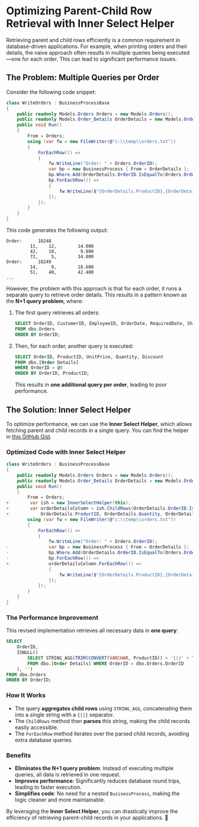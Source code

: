 # Optimizing Parent-Child Row Retrieval with Inner Select Helper

Retrieving parent and child rows efficiently is a common requirement in database-driven applications. For example, when printing orders and their details, the naive approach often results in multiple queries being executed—one for each order. This can lead to significant performance issues.

## The Problem: Multiple Queries per Order

Consider the following code snippet:

```csharp
class WriteOrders : BusinessProcessBase
{
    public readonly Models.Orders Orders = new Models.Orders();
    public readonly Models.Order_Details OrderDetails = new Models.Order_Details();
    public void Run()
    {
        From = Orders;
        using (var fw = new FileWriter(@"c:\\temp\\orders.txt"))
        {
            ForEachRow(() =>
            {
                fw.WriteLine("Order: " + Orders.OrderID);
                var bp = new BusinessProcess { From = OrderDetails };
                bp.Where.Add(OrderDetails.OrderID.IsEqualTo(Orders.OrderID));
                bp.ForEachRow(() =>
                {
                    fw.WriteLine($"{OrderDetails.ProductID},{OrderDetails.Quantity},{OrderDetails.UnitPrice}");
                });
            });
        }
    }
}
```

This code generates the following output:

```
Order:      10248
         11,    12,        14.000
         42,    10,         9.800
         72,     5,        34.800
Order:      10249
         14,     9,        18.600
         51,    40,        42.400
...
```

However, the problem with this approach is that for each order, it runs a separate query to retrieve order details. This results in a pattern known as the **N+1 query problem**, where:

1. The first query retrieves all orders:

   ```sql
   SELECT OrderID, CustomerID, EmployeeID, OrderDate, RequiredDate, ShippedDate, ShipVia, Freight, ShipName, ShipAddress, ShipCity, ShipRegion, ShipPostalCode, ShipCountry
   FROM dbo.Orders
   ORDER BY OrderID;
   ```

2. Then, for each order, another query is executed:

   ```sql
   SELECT OrderID, ProductID, UnitPrice, Quantity, Discount
   FROM dbo.[Order Details]
   WHERE OrderID = @0
   ORDER BY OrderID, ProductID;
   ```

   This results in **one additional query per order**, leading to poor performance.

## The Solution: Inner Select Helper

To optimize performance, we can use the **Inner Select Helper**, which allows fetching parent and child records in a single query. You can find the helper in [this GitHub Gist](https://gist.github.com/noam-honig/4619219f137d0b416cd29fef89d52404).

### Optimized Code with Inner Select Helper

```csharp
class WriteOrders : BusinessProcessBase
{
    public readonly Models.Orders Orders = new Models.Orders();
    public readonly Models.Order_Details OrderDetails = new Models.Order_Details();
    public void Run()
    {
        From = Orders;
+        var ish = new InnerSelectHelper(this);
+        var orderDetailsColumn = ish.ChildRows(OrderDetails.OrderID.IsEqualTo(Orders.OrderID),
+            OrderDetails.ProductID, OrderDetails.Quantity, OrderDetails.UnitPrice);
        using (var fw = new FileWriter(@"c:\\temp\\orders.txt"))
        {
            ForEachRow(() =>
            {
                fw.WriteLine("Order: " + Orders.OrderID);
-               var bp = new BusinessProcess { From = OrderDetails };
-               bp.Where.Add(OrderDetails.OrderID.IsEqualTo(Orders.OrderID));
-               bp.ForEachRow(() =>
+               orderDetailsColumn.ForEachRow(() =>
                {
                    fw.WriteLine($"{OrderDetails.ProductID},{OrderDetails.Quantity},{OrderDetails.UnitPrice}");
                });
            });
        }
    }
}
```

### The Performance Improvement

This revised implementation retrieves all necessary data in **one query**:

```sql
SELECT
    OrderID,
    ISNULL((
        SELECT STRING_AGG(TRIM(CONVERT(VARCHAR, ProductID)) + '{|}' + TRIM(CONVERT(VARCHAR, Quantity)) + '{|}' + TRIM(CONVERT(VARCHAR, UnitPrice)), '{||}')
        FROM dbo.[Order Details] WHERE OrderID = dbo.Orders.OrderID
    ), '')
FROM dbo.Orders
ORDER BY OrderID;
```

### How It Works

- The query **aggregates child rows** using `STRING_AGG`, concatenating them into a single string with a `{||}` separator.
- The `ChildRows` method then **parses** this string, making the child records easily accessible.
- The `ForEachRow` method iterates over the parsed child records, avoiding extra database queries.

### Benefits

- **Eliminates the N+1 query problem**: Instead of executing multiple queries, all data is retrieved in one request.
- **Improves performance**: Significantly reduces database round trips, leading to faster execution.
- **Simplifies code**: No need for a nested `BusinessProcess`, making the logic cleaner and more maintainable.

By leveraging the **Inner Select Helper**, you can drastically improve the efficiency of retrieving parent-child records in your applications. 🚀


